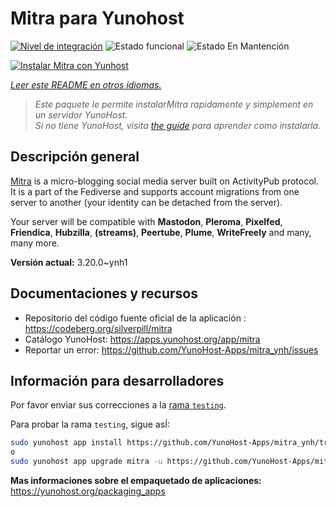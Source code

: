 <!--
Este archivo README esta generado automaticamente<https://github.com/YunoHost/apps/tree/master/tools/readme_generator>
No se debe editar a mano.
-->

# Mitra para Yunohost

[![Nivel de integración](https://apps.yunohost.org/badge/integration/mitra)](https://ci-apps.yunohost.org/ci/apps/mitra/)
![Estado funcional](https://apps.yunohost.org/badge/state/mitra)
![Estado En Mantención](https://apps.yunohost.org/badge/maintained/mitra)

[![Instalar Mitra con Yunhost](https://install-app.yunohost.org/install-with-yunohost.svg)](https://install-app.yunohost.org/?app=mitra)

*[Leer este README en otros idiomas.](./ALL_README.md)*

> *Este paquete le permite instalarMitra rapidamente y simplement en un servidor YunoHost.*  
> *Si no tiene YunoHost, visita [the guide](https://yunohost.org/install) para aprender como instalarla.*

## Descripción general

[Mitra](https://codeberg.org/silverpill/mitra) is a micro-blogging social media server built on ActivityPub protocol. It is a part of the Fediverse and supports account migrations from one server to another (your identity can be detached from the server).

Your server will be compatible with **Mastodon**, **Pleroma**, **Pixelfed**, **Friendica**, **Hubzilla**, **(streams)**, **Peertube**, **Plume**, **WriteFreely** and many, many more.


**Versión actual:** 3.20.0~ynh1
## Documentaciones y recursos

- Repositorio del código fuente oficial de la aplicación : <https://codeberg.org/silverpill/mitra>
- Catálogo YunoHost: <https://apps.yunohost.org/app/mitra>
- Reportar un error: <https://github.com/YunoHost-Apps/mitra_ynh/issues>

## Información para desarrolladores

Por favor enviar sus correcciones a la [rama `testing`](https://github.com/YunoHost-Apps/mitra_ynh/tree/testing).

Para probar la rama `testing`, sigue asÍ:

```bash
sudo yunohost app install https://github.com/YunoHost-Apps/mitra_ynh/tree/testing --debug
o
sudo yunohost app upgrade mitra -u https://github.com/YunoHost-Apps/mitra_ynh/tree/testing --debug
```

**Mas informaciones sobre el empaquetado de aplicaciones:** <https://yunohost.org/packaging_apps>
